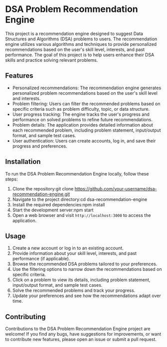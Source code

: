 # DSA Problem Recommendation Engine

This project is a recommendation engine designed to suggest Data Structures and Algorithms (DSA) problems to users. The recommendation engine utilizes various algorithms and techniques to provide personalized recommendations based on the user's skill level, interests, and past performance. The goal of this project is to help users enhance their DSA skills and practice solving relevant problems.


## Features

- Personalized recommendations: The recommendation engine generates personalized problem recommendations based on the user's skill level and interests.
- Problem filtering: Users can filter the recommended problems based on specific criteria such as problem difficulty, topic, or data structure.
- User progress tracking: The engine tracks the user's progress and performance on solved problems to refine future recommendations.
- Problem details: The application provides detailed information about each recommended problem, including problem statement, input/output format, and sample test cases.
- User authentication: Users can create accounts, log in, and save their progress and preferences.

## Installation

To run the DSA Problem Recommendation Engine locally, follow these steps:

1. Clone the repository:git clone https://github.com/your-username/dsa-recommendation-engine.git
2. Navigate to the project directory:cd dsa-recommendation-engine
3.  Install the required dependencies:npm install
4.  Start the development server:npm start
5.  Open a web browser and visit `http://localhost:3000` to access the application.

## Usage

1. Create a new account or log in to an existing account.
2. Provide information about your skill level, interests, and past performance (if applicable).
3. Browse the recommended DSA problems tailored to your preferences.
4. Use the filtering options to narrow down the recommendations based on specific criteria.
5. Click on a problem to view its details, including problem statement, input/output format, and sample test cases.
6. Solve the recommended problems and track your progress.
7. Update your preferences and see how the recommendations adapt over time.

## Contributing

Contributions to the DSA Problem Recommendation Engine project are welcome! If you find any bugs, have suggestions for improvements, or want to contribute new features, please open an issue or submit a pull request.
